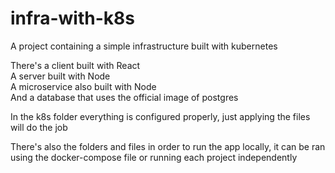 # infra-with-k8s
A project containing a simple infrastructure built with kubernetes

There's a client built with React <br>
A server built with Node <br>
A microservice also built with Node <br>
And a database that uses the official image of postgres <br>

In the k8s folder everything is configured properly, just applying the files will do the job

There's also the folders and files in order to run the app locally, it can be ran using the docker-compose file or running each project independently
